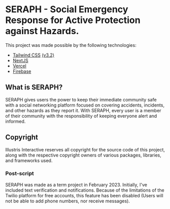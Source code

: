 # SERAPH - Social Emergency Response for Active Protection against Hazards.

This project was made possible by the following technologies:
- [Tailwind CSS](https://tailwindcss.com/) [(v3.2)](https://tailwindcss.com/blog/tailwindcss-v3-2)
- [NextJS](https://nextjs.org/)
- [Vercel](https://vercel.com/)
- [Firebase](https://firebase.google.com/)

## What is SERAPH?
SERAPH gives users the power to keep their immediate community safe with a social networking platform focused on covering accidents, incidents, and other hazards as they report it. With SERAPH, every user is a member of their community with the responsibility of keeping everyone alert and informed.

## Copyright
Illustris Interactive reserves all copyright for the source code of this project, along with the respective copyright owners of various packages, libraries, and frameworks used.

### Post-script
SERAPH was made as a term project in February 2023. Initially, I've included text verification and notifications. Because of the limitations of the Twilio platform for free accounts, this feature has been disabled (Users will not be able to add phone numbers, nor receive messages).
